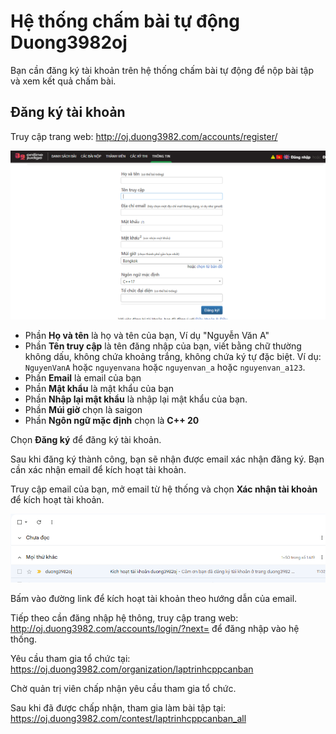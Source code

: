 # Hệ thống chấm bài tự động Duong3982oj

Bạn cần đăng ký tài khoản trên hệ thống chấm bài tự động để nộp bài tập và xem kết quả chấm bài.

## Đăng ký tài khoản

Truy cập trang web: http://oj.duong3982.com/accounts/register/

![alt text](image.png)
- Phần **Họ và tên** là họ và tên của bạn, Ví dụ "Nguyễn Văn A"
- Phần **Tên truy cập** là tên đăng nhập của bạn, viết bằng chữ thường không dấu, không chứa khoảng trắng, không chứa ký tự đặc biệt. Ví dụ: `NguyenVanA` hoặc `nguyenvana` hoặc `nguyenvan_a` hoặc `nguyenvan_a123`.
- Phần **Email** là email của bạn
- Phần **Mật khẩu** là mật khẩu của bạn
- Phần **Nhập lại mật khẩu** là nhập lại mật khẩu của bạn.
- Phần **Múi giờ** chọn là saigon
- Phần **Ngôn ngữ mặc định** chọn là **C++ 20**

Chọn **Đăng ký** để đăng ký tài khoản.

Sau khi đăng ký thành công, bạn sẽ nhận được email xác nhận đăng ký. Bạn cần xác nhận email để kích hoạt tài khoản.


Truy cập email của bạn, mở email từ hệ thống và chọn **Xác nhận tài khoản** để kích hoạt tài khoản.

![alt text](image-1.png)

Bấm vào đường link để kích hoạt tài khoản theo hướng dẫn của email.

Tiếp theo cần đăng nhập hệ thông, truy cập trang web: http://oj.duong3982.com/accounts/login/?next= 
để đăng nhập vào hệ thống.

Yêu cầu tham gia tổ chức tại: https://oj.duong3982.com/organization/laptrinhcppcanban

Chờ quản trị viên chấp nhận yêu cầu tham gia tổ chức.

Sau khi đã được chấp nhận, tham gia làm bài tập tại:
https://oj.duong3982.com/contest/laptrinhcppcanban_all